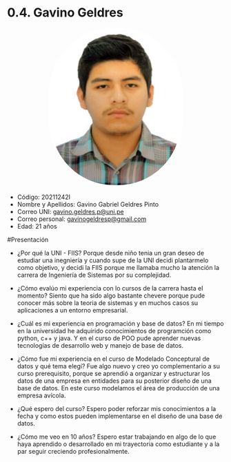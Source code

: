 # 0.4. Gavino Geldres

<img src="gavino_geldres_p.jpg" alt="Foto" style="display: block; margin: 10px auto; width: 300px; border-radius: 150px; border: 5px solid #fff;">

- Código: 20211242I
- Nombre y Apellidos: Gavino Gabriel Geldres Pinto
- Correo UNI: gavino.geldres.p@uni.pe
- Correo personal: gavinogeldresp@gmail.com
- Edad: 21 años


#Presentación
- ¿Por qué la UNI - FIIS?
	Porque desde niño tenia un gran deseo de estudiar una inegniería y cuando supe de la UNI decidi plantarmelo como objetivo, y decidi la FIIS porque me llamaba mucho la atención la carrera de Ingeniería de Sistemas por su complejidad.

- ¿Cómo evalúo mi experiencia con lo cursos de la carrera hasta el momento?
	Siento que ha sido algo bastante chevere porque pude conocer más sobre la teoria de sistemas y en muchos casos su aplicaciones a un entorno empresarial.

- ¿Cuál es mi experiencia en programación y base de datos?
	En mi tiempo en la universidad he adquirido conocimientos de programción como python, c++ y java. Y en el curso de POO pude aprender nuevas tecnologías de desarrollo web y manejo de base de datos.

- ¿Cómo fue mi experiencia en el curso de Modelado Conceptural de datos y qué tema elegí?
	Fue algo nuevo y creo yo complementario a su curso prerequisito, porque se aprendió a organizar y estructurar los datos de una empresa en entidades para su posterior diseño de una base de datos. En este curso modelamos el área de producción de una empresa avícola.

- ¿Qué espero del curso?
	Espero poder reforzar mis conocimientos a la fecha y como estos pueden implementarse en el diseño de una base de datos.

- ¿Cómo me veo en 10 años?
	Espero estar trabajando en algo de lo que haya aprendido o desarrollado en mi trayectoria como estudiante y a la par seguir creciendo profesionalmente.
